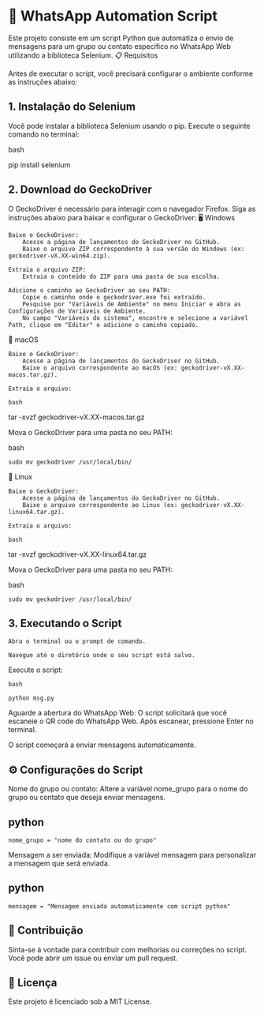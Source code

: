 # 🐍 WhatsApp Automation Script

Este projeto consiste em um script Python que automatiza o envio de mensagens para um grupo ou contato específico no WhatsApp Web utilizando a biblioteca Selenium.
📋 Requisitos

Antes de executar o script, você precisará configurar o ambiente conforme as instruções abaixo:
## 1. Instalação do Selenium

Você pode instalar a biblioteca Selenium usando o pip. Execute o seguinte comando no terminal:

bash

pip install selenium

## 2. Download do GeckoDriver

O GeckoDriver é necessário para interagir com o navegador Firefox. Siga as instruções abaixo para baixar e configurar o GeckoDriver:
🖥️ Windows

    Baixe o GeckoDriver:
        Acesse a página de lançamentos do GeckoDriver no GitHub.
        Baixe o arquivo ZIP correspondente à sua versão do Windows (ex: geckodriver-vX.XX-win64.zip).

    Extraia o arquivo ZIP:
        Extraia o conteúdo do ZIP para uma pasta de sua escolha.

    Adicione o caminho ao GeckoDriver ao seu PATH:
        Copie o caminho onde o geckodriver.exe foi extraído.
        Pesquise por "Variáveis de Ambiente" no menu Iniciar e abra as Configurações de Variáveis de Ambiente.
        No campo "Variáveis do sistema", encontre e selecione a variável Path, clique em "Editar" e adicione o caminho copiado.

🍏 macOS

    Baixe o GeckoDriver:
        Acesse a página de lançamentos do GeckoDriver no GitHub.
        Baixe o arquivo correspondente ao macOS (ex: geckodriver-vX.XX-macos.tar.gz).

    Extraia o arquivo:

    bash

tar -xvzf geckodriver-vX.XX-macos.tar.gz

Mova o GeckoDriver para uma pasta no seu PATH:

bash

    sudo mv geckodriver /usr/local/bin/

🐧 Linux

    Baixe o GeckoDriver:
        Acesse a página de lançamentos do GeckoDriver no GitHub.
        Baixe o arquivo correspondente ao Linux (ex: geckodriver-vX.XX-linux64.tar.gz).

    Extraia o arquivo:

    bash

tar -xvzf geckodriver-vX.XX-linux64.tar.gz

Mova o GeckoDriver para uma pasta no seu PATH:

bash

    sudo mv geckodriver /usr/local/bin/

## 3. Executando o Script

    Abra o terminal ou o prompt de comando.

    Navegue até o diretório onde o seu script está salvo.

Execute o script:

    bash

    python msg.py

Aguarde a abertura do WhatsApp Web:
O script solicitará que você escaneie o QR code do WhatsApp Web. Após escanear, pressione Enter no terminal.

O script começará a enviar mensagens automaticamente.

## ⚙️ Configurações do Script

Nome do grupo ou contato: Altere a variável nome_grupo para o nome do grupo ou contato que deseja enviar mensagens.

## python

    nome_grupo = "nome do contato ou do grupo"

Mensagem a ser enviada: Modifique a variável mensagem para personalizar a mensagem que será enviada.

## python

    mensagem = "Mensagem enviada automaticamente com script python"

## 🤝 Contribuição

Sinta-se à vontade para contribuir com melhorias ou correções no script. Você pode abrir um issue ou enviar um pull request.
## 📜 Licença

Este projeto é licenciado sob a MIT License.
